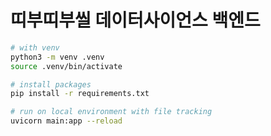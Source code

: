 # 띠부띠부씰 데이터사이언스 백엔드

```sh
# with venv
python3 -m venv .venv
source .venv/bin/activate

# install packages
pip install -r requirements.txt
```

```sh
# run on local environment with file tracking
uvicorn main:app --reload
```
